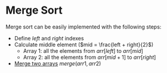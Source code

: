 # Merge Sort

Merge sort can be easily implemented with the following steps:

- Define $left$ and $right$ indexes
- Calculate middle element ($mid = \frac{left + right}{2}$)
  - Array 1: all the elements from $arr[left]$ to $arr[mid]$
  - Array 2: all the elements from $arr[mid + 1]$ to $arr[right]$
- [Merge two arrays](https://www.geeksforgeeks.org/merge-two-sorted-arrays/) $merge(arr1, arr2)$
